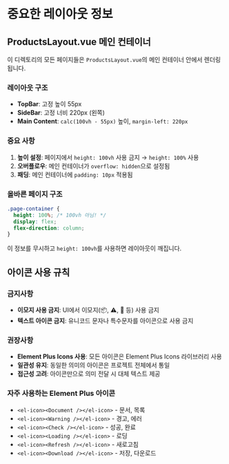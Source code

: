 # 중요한 레이아웃 정보

## ProductsLayout.vue 메인 컨테이너

이 디렉토리의 모든 페이지들은 `ProductsLayout.vue`의 메인 컨테이너 안에서 렌더링됩니다.

### 레이아웃 구조
- **TopBar**: 고정 높이 55px
- **SideBar**: 고정 너비 220px (왼쪽)
- **Main Content**: `calc(100vh - 55px)` 높이, `margin-left: 220px`

### 중요 사항
1. **높이 설정**: 페이지에서 `height: 100vh` 사용 금지 → `height: 100%` 사용
2. **오버플로우**: 메인 컨테이너가 `overflow: hidden`으로 설정됨
3. **패딩**: 메인 컨테이너에 `padding: 10px` 적용됨

### 올바른 페이지 구조
```css
.page-container {
  height: 100%; /* 100vh 아님! */
  display: flex;
  flex-direction: column;
}
```

이 정보를 무시하고 `height: 100vh`를 사용하면 레이아웃이 깨집니다.

## 아이콘 사용 규칙

### 금지사항
- **이모지 사용 금지**: UI에서 이모지(📦, ⚠️, 💾 등) 사용 금지
- **텍스트 아이콘 금지**: 유니코드 문자나 특수문자를 아이콘으로 사용 금지

### 권장사항
- **Element Plus Icons 사용**: 모든 아이콘은 Element Plus Icons 라이브러리 사용
- **일관성 유지**: 동일한 의미의 아이콘은 프로젝트 전체에서 통일
- **접근성 고려**: 아이콘만으로 의미 전달 시 대체 텍스트 제공

### 자주 사용하는 Element Plus 아이콘
- `<el-icon><Document /></el-icon>` - 문서, 목록
- `<el-icon><Warning /></el-icon>` - 경고, 에러
- `<el-icon><Check /></el-icon>` - 성공, 완료
- `<el-icon><Loading /></el-icon>` - 로딩
- `<el-icon><Refresh /></el-icon>` - 새로고침
- `<el-icon><Download /></el-icon>` - 저장, 다운로드

